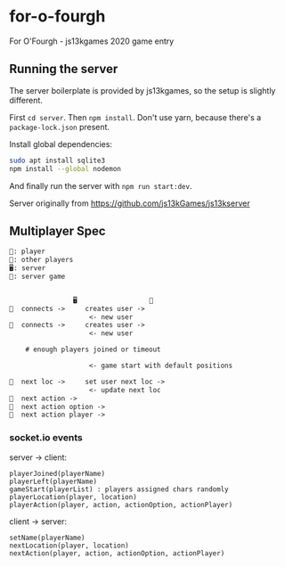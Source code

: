 # for-o-fourgh
For O'Fourgh  - js13kgames 2020 game entry


## Running the server

The server boilerplate is provided by js13kgames, so the setup is slightly different.

First `cd server`. Then `npm install`. Don't use yarn, because there's a `package-lock.json` present.

Install global dependencies:

```sh
sudo apt install sqlite3
npm install --global nodemon
```

And finally run the server with `npm run start:dev`.

Server originally from https://github.com/js13kGames/js13kserver

## Multiplayer Spec

```txt
👤: player
👥: other players
🖥: server
👾: server game


                🖥                  👾
👤  connects ->     creates user ->
                    <- new user
👥  connects ->     creates user ->
                    <- new user

    # enough players joined or timeout

                    <- game start with default positions

👥  next loc ->     set user next loc ->
                    <- update next loc
👥  next action ->
👥  next action option ->
👥  next action player ->
```

### socket.io events

server -> client:

    playerJoined(playerName)
    playerLeft(playerName)
    gameStart(playerList) : players assigned chars randomly
    playerLocation(player, location)
    playerAction(player, action, actionOption, actionPlayer)

client -> server:

    setName(playerName)
    nextLocation(player, location)
    nextAction(player, action, actionOption, actionPlayer)
